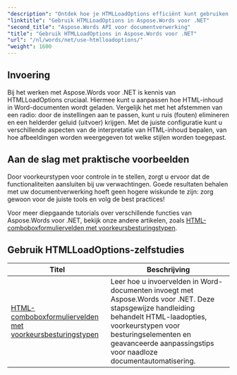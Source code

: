 ```yaml
---
"description": "Ontdek hoe je HTMLLoadOptions efficiënt kunt gebruiken met Aspose.Words voor .NET in onze uitgebreide tutorial. Leer over functies, tips en praktische voorbeelden."
"linktitle": "Gebruik HTMLLoadOptions in Aspose.Words voor .NET"
"second_title": "Aspose.Words API voor documentverwerking"
"title": "Gebruik HTMLLoadOptions in Aspose.Words voor .NET"
"url": "/nl/words/net/use-htmlloadoptions/"
"weight": 1600
---
```


## Invoering
 
Bij het werken met Aspose.Words voor .NET is kennis van HTMLLoadOptions cruciaal. Hiermee kunt u aanpassen hoe HTML-inhoud in Word-documenten wordt geladen. Vergelijk het met het afstemmen van een radio: door de instellingen aan te passen, kunt u ruis (fouten) elimineren en een helderder geluid (uitvoer) krijgen. Met de juiste configuratie kunt u verschillende aspecten van de interpretatie van HTML-inhoud bepalen, van hoe afbeeldingen worden weergegeven tot welke stijlen worden toegepast.  

## Aan de slag met praktische voorbeelden  

Door voorkeurstypen voor controle in te stellen, zorgt u ervoor dat de functionaliteiten aansluiten bij uw verwachtingen. Goede resultaten behalen met uw documentverwerking hoeft geen hogere wiskunde te zijn: zorg gewoon voor de juiste tools en volg de best practices!

Voor meer diepgaande tutorials over verschillende functies van Aspose.Words voor .NET, bekijk onze andere artikelen, zoals [HTML-comboboxformuliervelden met voorkeursbesturingstypen](./html-combo-box-form-fields-with-preferred-control-types/).

 ## Gebruik HTMLLoadOptions-zelfstudies
| Titel | Beschrijving |
| --- | --- |
| [HTML-comboboxformuliervelden met voorkeursbesturingstypen](./html-combo-box-form-fields-with-preferred-control-types/) | Leer hoe u invoervelden in Word-documenten invoegt met Aspose.Words voor .NET. Deze stapsgewijze handleiding behandelt HTML-laadopties, voorkeurstypen voor besturingselementen en geavanceerde aanpassingstips voor naadloze documentautomatisering. |